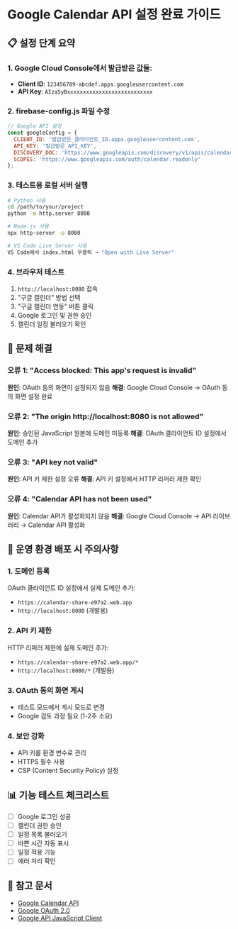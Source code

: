 # Google Calendar API 설정 완료 가이드

## 📋 설정 단계 요약

### 1. Google Cloud Console에서 발급받은 값들:
- **Client ID**: `123456789-abcdef.apps.googleusercontent.com`
- **API Key**: `AIzaSyBxxxxxxxxxxxxxxxxxxxxxxxxxxx`

### 2. firebase-config.js 파일 수정

```javascript
// Google API 설정
const googleConfig = {
  CLIENT_ID: '발급받은_클라이언트_ID.apps.googleusercontent.com',
  API_KEY: '발급받은_API_KEY',
  DISCOVERY_DOC: 'https://www.googleapis.com/discovery/v1/apis/calendar/v3/rest',
  SCOPES: 'https://www.googleapis.com/auth/calendar.readonly'
};
```

### 3. 테스트용 로컬 서버 실행

```bash
# Python 사용
cd /path/to/your/project
python -m http.server 8080

# Node.js 사용
npx http-server -p 8080

# VS Code Live Server 사용
VS Code에서 index.html 우클릭 → "Open with Live Server"
```

### 4. 브라우저 테스트

1. `http://localhost:8080` 접속
2. "구글 캘린더" 방법 선택
3. "구글 캘린더 연동" 버튼 클릭
4. Google 로그인 및 권한 승인
5. 캘린더 일정 불러오기 확인

## 🔧 문제 해결

### 오류 1: "Access blocked: This app's request is invalid"
**원인**: OAuth 동의 화면이 설정되지 않음
**해결**: Google Cloud Console → OAuth 동의 화면 설정 완료

### 오류 2: "The origin http://localhost:8080 is not allowed"
**원인**: 승인된 JavaScript 원본에 도메인 미등록
**해결**: OAuth 클라이언트 ID 설정에서 도메인 추가

### 오류 3: "API key not valid"
**원인**: API 키 제한 설정 오류
**해결**: API 키 설정에서 HTTP 리퍼러 제한 확인

### 오류 4: "Calendar API has not been used"
**원인**: Calendar API가 활성화되지 않음
**해결**: Google Cloud Console → API 라이브러리 → Calendar API 활성화

## 🚀 운영 환경 배포 시 주의사항

### 1. 도메인 등록
OAuth 클라이언트 ID 설정에서 실제 도메인 추가:
- `https://calendar-share-e97a2.web.app`
- `http://localhost:8080` (개발용)

### 2. API 키 제한
HTTP 리퍼러 제한에 실제 도메인 추가:
- `https://calendar-share-e97a2.web.app/*`
- `http://localhost:8080/*` (개발용)

### 3. OAuth 동의 화면 게시
- 테스트 모드에서 게시 모드로 변경
- Google 검토 과정 필요 (1-2주 소요)

### 4. 보안 강화
- API 키를 환경 변수로 관리
- HTTPS 필수 사용
- CSP (Content Security Policy) 설정

## 📊 기능 테스트 체크리스트

- [ ] Google 로그인 성공
- [ ] 캘린더 권한 승인 
- [ ] 일정 목록 불러오기
- [ ] 바쁜 시간 자동 표시
- [ ] 일정 적용 기능
- [ ] 에러 처리 확인

## 🔗 참고 문서

- [Google Calendar API](https://developers.google.com/calendar/api/guides/overview)
- [Google OAuth 2.0](https://developers.google.com/identity/protocols/oauth2)
- [Google API JavaScript Client](https://github.com/google/google-api-javascript-client)